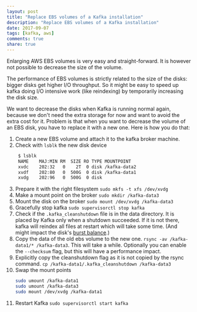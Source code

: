 ```yaml
---
layout: post
title: "Replace EBS volumes of a Kafka installation"
description: "Replace EBS volumes of a Kafka installation"
date: 2017-09-07
tags: [kafka, aws]
comments: true
share: true
---
```


Enlarging AWS EBS volumes is very easy and straight-forward. It is however not possible to decrease the size of the volume.

The performance of EBS volumes is strictly related to the size of the disks: bigger disks get higher I/O throughput. 
 So it might be easy to speed up kafka doing I/O intensive work (like reindexing) by temporarily increasing the disk size.
 
We want to decrease the disks when Kafka is running normal again, because we don't need the extra storage for now 
and want to avoid the extra cost for it. 
Problem is that when you want to decrease the volume of an EBS disk, you have to replace it with a new one. Here is how you do that:

1. Create a new EBS volume and attach it to the kafka broker machine.
1. Check with `lsblk` the new disk device 
    ```bash
     $ lsblk
     NAME    MAJ:MIN RM  SIZE RO TYPE MOUNTPOINT
     xvdc    202:32   0    2T  0 disk /kafka-data2
     xvdf    202:80   0  500G  0 disk /kafka-data1
     xvdg    202:96   0  500G  0 disk 
    ```
1. Prepare it with the right filesystem `sudo mkfs -t xfs /dev/xvdg`
1. Make a mount point on the broker `sudo mkdir /kafka-data3`
1. Mount the disk on the broker `sudo mount /dev/xvdg /kafka-data3`
1. Gracefully stop kafka `sudo supervisorctl stop kafka`
1. Check if the `.kafka_cleanshutdown` file is in the data directory. It is placed by Kafka only when a shutdown succeeded. 
    If it is not there, kafka will reindex all files at restart which will take some time. (And might impact the disk's [burst balance](http://docs.aws.amazon.com/AWSEC2/latest/UserGuide/EBSVolumeTypes.html).)
1. Copy the data of the old ebs volume to the new one. `rsync -av /kafka-data1/* /kafka-data3`. 
    This will take a while.
    Optionally you can enable the `--checksum` flag, but this will have a performance impact. 
1. Explicitly copy the cleanshutdown flag as it is not copied by the rsync command. 
    `cp /kafka-data1/.kafka_cleanshutdown /kafka-data3`
1. Swap the mount points 
    ```bash
    sudo umount /kafka-data1
    sudo umount /kafka-data3
    sudo mount /dev/xvdg /kafka-data1
    ```
1. Restart Kafka `sudo supervisorctl start kafka`